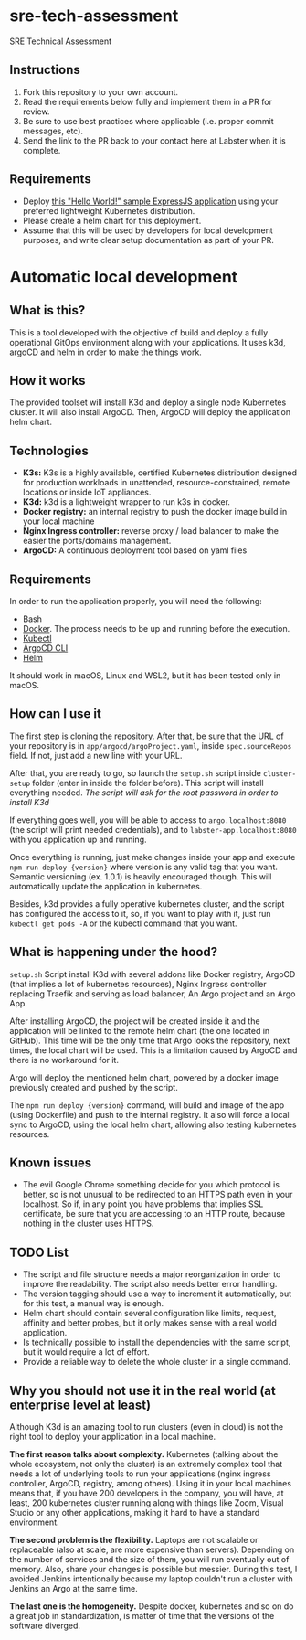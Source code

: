 # sre-tech-assessment
SRE Technical Assessment

## Instructions
1. Fork this repository to your own account.
2. Read the requirements below fully and implement them in a PR for review.
3. Be sure to use best practices where applicable (i.e. proper commit messages, etc).
4. Send the link to the PR back to your contact here at Labster when it is complete.

## Requirements
- Deploy [this "Hello World!" sample ExpressJS application](https://expressjs.com/en/starter/hello-world.html) using your preferred lightweight Kubernetes distribution.
- Please create a helm chart for this deployment.
- Assume that this will be used by developers for local development purposes, and write clear setup documentation as part of your PR.

# Automatic local development
## What is this?
This is a tool developed with the objective of build and deploy a fully operational GitOps environment along with your
applications. It uses k3d, argoCD and helm in order to make the things work.

## How it works
The provided toolset will install K3d and deploy a single node Kubernetes cluster. It will also install ArgoCD. Then,
ArgoCD will deploy the application helm chart.

## Technologies
- **K3s:** K3s is a highly available, certified Kubernetes distribution designed for production workloads in unattended,
  resource-constrained, remote locations or inside IoT appliances.
- **K3d:** k3d is a lightweight wrapper to run k3s in docker.
- **Docker registry:** an internal registry to push the docker image build in your local machine
- **Nginx Ingress controller:** reverse proxy / load balancer to make the easier the ports/domains management.
- **ArgoCD:** A continuous deployment tool based on yaml files

## Requirements
In order to run the application properly, you will need the following:
- Bash
- [Docker](https://docs.docker.com/engine/install/). The process needs to be up and running before the execution.
- [Kubectl](https://docs.docker.com/engine/install/)
- [ArgoCD CLI](https://argo-cd.readthedocs.io/en/stable/cli_installation/)
- [Helm](https://helm.sh/docs/intro/install/)

It should work in macOS, Linux and WSL2, but it has been tested only in macOS.

## How can I use it
The first step is cloning the repository. After that, be sure that the URL of your repository is in
```app/argocd/argoProject.yaml```, inside ```spec.sourceRepos``` field. If not, just add a new line with your URL.

After that, you are ready to go, so launch the ```setup.sh``` script inside ```cluster-setup``` folder (enter in inside
the folder before). This script will install everything needed.
_The script will ask for the root password in order to install K3d_

If everything goes well, you will be able to access to ```argo.localhost:8080``` (the script will print needed
credentials), and to ```labster-app.localhost:8080``` with you application up and running.

Once everything is running, just make changes inside your app and execute ```npm run deploy {version}``` where version
is any valid tag that you want. Semantic versioning (ex. 1.0.1) is heavily encouraged though. This will automatically
update the application in kubernetes.

Besides, k3d provides a fully operative kubernetes cluster, and the script has configured the access to it, so, if you 
want to play with it, just run ```kubectl get pods -A``` or the kubectl command that you want.

## What is happening under the hood?
```setup.sh``` Script install K3d with several addons like Docker registry, ArgoCD (that implies a lot of kubernetes
resources), Nginx Ingress controller replacing Traefik and serving as load balancer, An Argo project and an Argo App.

After installing ArgoCD, the project will be created inside it and the application will be linked to the remote helm chart
(the one located in GitHub). This time will be the only time that Argo looks the repository, next times, the local chart
will be used. This is a limitation caused by ArgoCD and there is no workaround for it.

Argo will deploy the mentioned helm chart, powered by a docker image previously created and pushed by the script.

The ```npm run deploy {version}``` command, will build and image of the app (using Dockerfile) and push to the internal
registry. It also will force a local sync to ArgoCD, using the local helm chart, allowing also testing kubernetes
resources.

## Known issues
- The evil Google Chrome something decide for you which protocol is better, so is not unusual to be redirected to an
  HTTPS path even in your localhost. So if, in any point you have problems that implies SSL certificate, be sure that
  you are accessing to an HTTP route, because nothing in the cluster uses HTTPS.

## TODO List
- The script and file structure needs a major reorganization in order to improve the readability. The script also needs
  better error handling.
- The version tagging should use a way to increment it automatically, but for this test, a manual way is enough.
- Helm chart should contain several configuration like limits, request, affinity and better probes, but it only makes
  sense with a real world application.
- Is technically possible to install the dependencies with the same script, but it would require a lot of effort.
- Provide a reliable way to delete the whole cluster in a single command.

## Why you should not use it in the real world (at enterprise level at least)
Although K3d is an amazing tool to run clusters (even in cloud) is not the right tool to deploy your application in a
local machine.

**The first reason talks about complexity.** Kubernetes (talking about the whole ecosystem, not only the cluster) is an
extremely complex tool that needs a lot of underlying tools to run your applications (nginx ingress controller, ArgoCD,
registry, among others). Using it in your local machines means that, if you have 200 developers in the company, you will
have, at least, 200 kubernetes cluster running along with things like Zoom, Visual Studio or any other applications,
making it hard to have a standard environment.

**The second problem is the flexibility.** Laptops are not scalable or replaceable (also at scale, are more expensive than
servers). Depending on the number of services and the size of them, you will run eventually out of memory. Also, share
your changes is possible but messier.
During this test, I avoided Jenkins intentionally because my laptop couldn't run a cluster with Jenkins an Argo at the
same time.

**The last one is the homogeneity.** Despite docker, kubernetes and so on do a great job in standardization, is matter of time
that the versions of the software diverged.